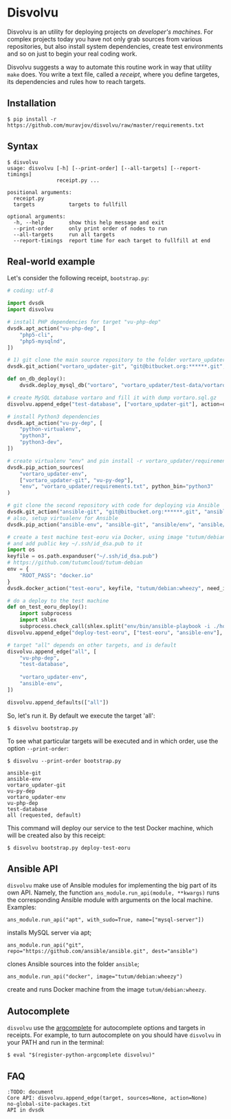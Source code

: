 # Disvolvu

Disvolvu is an utility for deploying projects on *developer's machines*. For complex
projects today you have not only grab sources from various repositories, but also install
system dependencies, create test environments and so on just to begin your real coding work.

Disvolvu suggests a way to automate this routine work in way that utility `make` does.
You write a text file, called a *receipt*, where you define targetes, its dependencies
and rules how to reach targets.

## Installation

    $ pip install -r https://github.com/muravjov/disvolvu/raw/master/requirements.txt

## Syntax

```
$ disvolvu 
usage: disvolvu [-h] [--print-order] [--all-targets] [--report-timings]
                receipt.py ...

positional arguments:
  receipt.py
  targets           targets to fullfill

optional arguments:
  -h, --help        show this help message and exit
  --print-order     only print order of nodes to run
  --all-targets     run all targets
  --report-timings  report time for each target to fullfill at end
```

## Real-world example

Let's consider the following receipt, `bootstrap.py`:

```python
# coding: utf-8

import dvsdk
import disvolvu

# install PHP dependencies for target "vu-php-dep"
dvsdk.apt_action("vu-php-dep", [
    "php5-cli",
    "php5-mysqlnd",
])

# 1) git clone the main source repository to the folder vortaro_updater
dvsdk.git_action("vortaro_updater-git", "git@bitbucket.org:******.git", "vortaro_updater")

def on_db_deploy():
    dvsdk.deploy_mysql_db("vortaro", "vortaro_updater/test-data/vortaro.sql.gz")

# create MySQL database vortaro and fill it with dump vortaro.sql.gz
disvolvu.append_edge("test-database", ["vortaro_updater-git"], action=on_db_deploy)

# install Python3 dependencies
dvsdk.apt_action("vu-py-dep", [
    "python-virtualenv",
    "python3",
    "python3-dev",
])

# create virtualenv "env" and pin install -r vortaro_updater/requirements.txt
dvsdk.pip_action_sources(
    "vortaro_updater-env", 
    ["vortaro_updater-git", "vu-py-dep"], 
    "env", "vortaro_updater/requirements.txt", python_bin="python3"
)

# git clone the second repository with code for deploying via Ansible
dvsdk.git_action("ansible-git", "git@bitbucket.org:******.git", "ansible")
# also, setup virtualenv for Ansible
dvsdk.pip_action("ansible-env", "ansible-git", "ansible/env", "ansible/requirements.txt")

# create a test machine test-eoru via Docker, using image "tutum/debian:wheezy",
# and add public key ~/.ssh/id_dsa.pub to it
import os
keyfile = os.path.expanduser("~/.ssh/id_dsa.pub")
# https://github.com/tutumcloud/tutum-debian
env = {
    "ROOT_PASS": "docker.io"
}
dvsdk.docker_action("test-eoru", keyfile, "tutum/debian:wheezy", need_install_python=True, env=env)

# do a deploy to the test machine
def on_test_eoru_deploy():
    import subprocess
    import shlex
    subprocess.check_call(shlex.split("env/bin/ansible-playbook -i ./hosts site.py"), cwd="ansible")
disvolvu.append_edge("deploy-test-eoru", ["test-eoru", "ansible-env"], action=on_test_eoru_deploy)

# target "all" depends on other targets, and is default
disvolvu.append_edge("all", [
    "vu-php-dep",
    "test-database",
    
    "vortaro_updater-env",
    "ansible-env",
])

disvolvu.append_defaults(["all"])

```

So, let's run it. By default we execute the target 'all':

	$ disvolvu bootstrap.py
    
To see what particular targets will be executed and in which order, use the option `--print-order`:

	$ disvolvu --print-order bootstrap.py

    ansible-git
    ansible-env
    vortaro_updater-git
    vu-py-dep
    vortaro_updater-env
    vu-php-dep
    test-database
    all (requested, default)

This command will deploy our service to the test Docker machine, which will be created also by this receipt:

	$ disvolvu bootstrap.py deploy-test-eoru
    
## Ansible API

`disvolvu` make use of Ansible modules for implementing the big part of its own API. Namely, the function `ans_module.run_api(module, **kwargs)` runs the corresponding Ansible module with arguments on the local machine. Examples:

	ans_module.run_api("apt", with_sudo=True, name=["mysql-server"])
installs MySQL server via apt;

	ans_module.run_api("git", repo="https://github.com/ansible/ansible.git", dest="ansible")
clones Ansible sources into the folder `ansible`;

	ans_module.run_api("docker", image="tutum/debian:wheezy")
create and runs Docker machine from the image `tutum/debian:wheezy`.

## Autocomplete

`disvolvu` use the [argcomplete](http://argcomplete.readthedocs.org) for autocomplete options and targets in receipts.
For example, to turn autocomplete on you should have `disvolvu` in your PATH and run in the terminal:
	
    $ eval "$(register-python-argcomplete disvolvu)"

## FAQ

    :TODO: document
    Core API: disvolvu.append_edge(target, sources=None, action=None)
    no-global-site-packages.txt
    API in dvsdk
